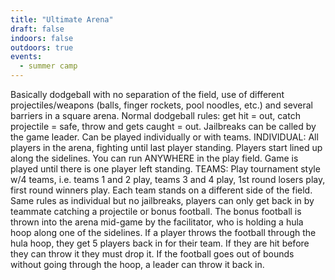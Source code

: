 ```yaml
---
title: "Ultimate Arena"
draft: false
indoors: false
outdoors: true
events:
  - summer camp
---
```


Basically dodgeball with no separation of the field, use of different projectiles/weapons (balls, finger rockets, pool noodles, etc.) and several barriers in a square arena. Normal dodgeball rules: get hit = out, catch projectile = safe, throw and gets caught = out. Jailbreaks can be called by the game leader. Can be played individually or with teams. INDIVIDUAL: All players in the arena, fighting until last player standing. Players start lined up along the sidelines. You can run ANYWHERE in the play field. Game is played until there is one player left standing. TEAMS: Play tournament style w/4 teams, i.e. teams 1 and 2 play, teams 3 and 4 play, 1st round losers play, first round winners play. Each team stands on a different side of the field. Same rules as individual but no jailbreaks, players can only get back in by teammate catching a projectile or bonus football. The bonus football is thrown into the arena mid-game by the facilitator, who is holding a hula hoop along one of the sidelines. If a player throws the football through the hula hoop, they get 5 players back in for their team. If they are hit before they can throw it they must drop it. If the football goes out of bounds without going through the hoop, a leader can throw it back in.
